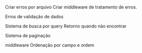 Criar erros por arquivo
Criar middleware de tratamento de  erros.

Erros de validação de dados

Sistema de busca por query
Retorno quando não encontrar

Sistema de paginação

middleware Ordenação por campo e ordem

